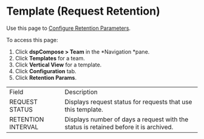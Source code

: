# Template (Request Retention)

<div class="use">

Use this page to [Configure Retention
Parameters](../Use_Cases/Configure_Retention_Parameters.htm).

</div>

To access this page:

1.  Click <span style="font-weight: bold;">dspCompose \> Team</span> in
    the *Navigation *pane.
2.  Click <span style="font-weight: bold;">Templates</span> for a team.
3.  Click <span style="font-weight: bold;">Vertical View</span> for a
    template.
4.  Click <span style="font-weight: bold;">Configuration</span> tab.
5.  Click <span style="font-weight: bold;">Retention
Params</span>.

|                    |                                                                                                                            |
| ------------------ | -------------------------------------------------------------------------------------------------------------------------- |
| Field              | Description                                                                                                                |
| REQUEST STATUS     | Displays <span id="dspCompose Request Status" class="popUpLink">request status</span> for requests that use this template. |
| RETENTION INTERVAL | Displays number of days a request with the status is retained before it is archived.                                       |

